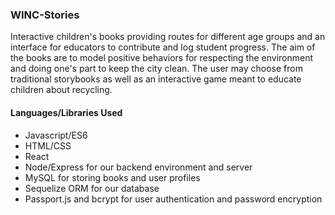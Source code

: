 ### WINC-Stories

  Interactive children's books providing routes for different age groups and an interface for educators to contribute and log student progress.  The aim of the books are to model positive behaviors for respecting the environment and doing one's part to keep the city clean.  The user may choose from traditional storybooks as well as an interactive game meant to educate children about recycling.


#### Languages/Libraries Used
* Javascript/ES6
* HTML/CSS
* React 
* Node/Express for our backend environment and server
* MySQL for storing books and user profiles
* Sequelize ORM for our database
* Passport.js and bcrypt for user authentication and password encryption